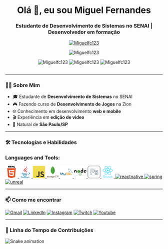 <h1 align="center">Olá 👋, eu sou Miguel Fernandes</h1>
<h3 align="center">Estudante de Desenvolvimento de Sistemas no SENAI | Desenvolvedor em formação</h3>

<p align="center">
  <a href="https://github.com/ryo-ma/github-profile-trophy">
    <img src="https://github-profile-trophy.vercel.app/?username=Miguelfc123&theme=onedark" alt="Miguelfc123" />
  </a>
</p>

<p align="center">
  <img src="https://komarev.com/ghpvc/?username=Miguelfc123&label=Profile%20views&color=0e75b6&style=flat" alt="Miguelfc123" /> 
</p>

<div align="center">
  <img src="https://github-readme-stats.vercel.app/api?username=Miguelfc123&show_icons=true&locale=en&theme=radical" alt="Miguelfc123" height="180" />
  <img src="https://github-readme-streak-stats.herokuapp.com/?user=Miguelfc123&theme=radical" alt="Miguelfc123" height="180" />
  <img src="https://github-readme-stats.vercel.app/api/top-langs?username=Miguelfc123&show_icons=true&locale=en&layout=compact&theme=radical" alt="Miguelfc123" height="180" />
</div>

<br/>

---

### 👨‍💻 Sobre Mim
- 🎓 Estudante de **Desenvolvimento de Sistemas** no SENAI
- 🎮 Fazendo curso de **Desenvolvimento de Jogos** na Zion
- 🌐 Conhecimento em desenvolvimento **web e mobile**
- 🎬 Experiência em **edição de vídeo**
- 📍 Natural de **São Paulo/SP**

---

### 🛠 Tecnologias e Habilidades
<h3 align="left">Languages and Tools:</h3>
<p align="left">
  <a href="https://www.w3.org/html/" target="_blank" rel="noreferrer"> 
    <img src="https://raw.githubusercontent.com/devicons/devicon/master/icons/html5/html5-original-wordmark.svg" alt="html5" width="40" height="40"/> 
  </a> 
  <a href="https://www.java.com" target="_blank" rel="noreferrer"> 
    <img src="https://raw.githubusercontent.com/devicons/devicon/master/icons/java/java-original.svg" alt="java" width="40" height="40"/> 
  </a> 
  <a href="https://developer.mozilla.org/en-US/docs/Web/JavaScript" target="_blank" rel="noreferrer"> 
    <img src="https://raw.githubusercontent.com/devicons/devicon/master/icons/javascript/javascript-original.svg" alt="javascript" width="40" height="40"/> 
  </a> 
  <a href="https://www.mongodb.com/" target="_blank" rel="noreferrer"> 
    <img src="https://raw.githubusercontent.com/devicons/devicon/master/icons/mongodb/mongodb-original-wordmark.svg" alt="mongodb" width="40" height="40"/> 
  </a> 
  <a href="https://www.mysql.com/" target="_blank" rel="noreferrer"> 
    <img src="https://raw.githubusercontent.com/devicons/devicon/master/icons/mysql/mysql-original-wordmark.svg" alt="mysql" width="40" height="40"/> 
  </a> 
  <a href="https://nodejs.org" target="_blank" rel="noreferrer"> 
    <img src="https://raw.githubusercontent.com/devicons/devicon/master/icons/nodejs/nodejs-original-wordmark.svg" alt="nodejs" width="40" height="40"/> 
  </a> 
  <a href="https://www.photoshop.com/en" target="_blank" rel="noreferrer"> 
    <img src="https://raw.githubusercontent.com/devicons/devicon/master/icons/photoshop/photoshop-line.svg" alt="photoshop" width="40" height="40"/> 
  </a> 
  <a href="https://reactjs.org/" target="_blank" rel="noreferrer"> 
    <img src="https://raw.githubusercontent.com/devicons/devicon/master/icons/react/react-original-wordmark.svg" alt="react" width="40" height="40"/> 
  </a> 
  <a href="https://reactnative.dev/" target="_blank" rel="noreferrer"> 
    <img src="https://reactnative.dev/img/header_logo.svg" alt="reactnative" width="40" height="40"/> 
  </a> 
  <a href="https://spring.io/" target="_blank" rel="noreferrer"> 
    <img src="https://www.vectorlogo.zone/logos/springio/springio-icon.svg" alt="spring" width="40" height="40"/> 
  </a> 
  <a href="https://unrealengine.com/" target="_blank" rel="noreferrer"> 
    <img src="https://raw.githubusercontent.com/kenangundogan/fontisto/036b7eca71aab1bef8e6a0518f7329f13ed62f6b/icons/svg/brand/unreal-engine.svg" alt="unreal" width="40" height="40"/> 
  </a> 
</p>

---

### 📫 Como me encontrar
[![Gmail](https://img.shields.io/badge/Gmail-D14836?style=for-the-badge&logo=gmail&logoColor=white)](mailto:seuemail@gmail.com)
[![LinkedIn](https://img.shields.io/badge/LinkedIn-0077B5?style=for-the-badge&logo=linkedin&logoColor=white)](https://linkedin.com/in/seuperfil)
[![Instagram](https://img.shields.io/badge/Instagram-E4405F?style=for-the-badge&logo=instagram&logoColor=white)](https://instagram.com/seuperfil)
[![Twitch](https://img.shields.io/badge/Twitch-9146FF?style=for-the-badge&logo=twitch&logoColor=white)](https://twitch.tv/seucanal)
[![Youtube](https://img.shields.io/badge/YouTube-FF0000?style=for-the-badge&logo=youtube&logoColor=white)](https://youtube.com/@seucanal)

---

### 🐍 Linha do Tempo de Contribuições
![Snake animation](https://github.com/Miguelfc123/Miguelfc123/blob/output/github-contribution-grid-snake.svg)
